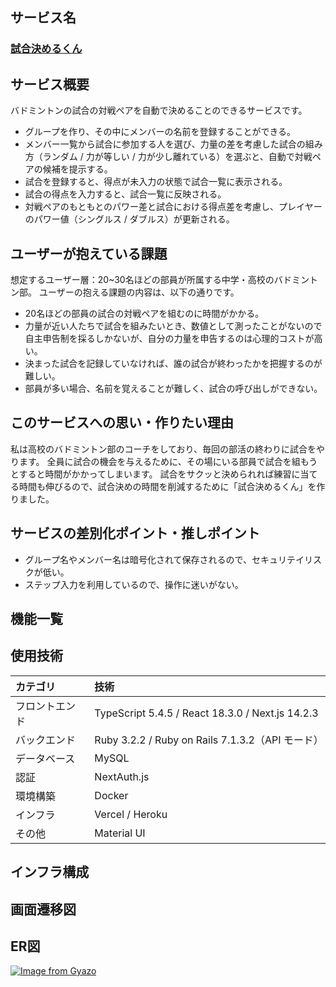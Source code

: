 ## サービス名
### [試合決めるくん](https://badminton-app.com/)

## サービス概要
バドミントンの試合の対戦ペアを自動で決めることのできるサービスです。
- グループを作り、その中にメンバーの名前を登録することができる。
- メンバー一覧から試合に参加する人を選び、力量の差を考慮した試合の組み方（ランダム / 力が等しい / 力が少し離れている）を選ぶと、自動で対戦ペアの候補を提示する。
- 試合を登録すると、得点が未入力の状態で試合一覧に表示される。
- 試合の得点を入力すると、試合一覧に反映される。
- 対戦ペアのもともとのパワー差と試合における得点差を考慮し、プレイヤーのパワー値（シングルス / ダブルス）が更新される。

## ユーザーが抱えている課題
想定するユーザー層：20~30名ほどの部員が所属する中学・高校のバドミントン部。
ユーザーの抱える課題の内容は、以下の通りです。
- 20名ほどの部員の試合の対戦ペアを組むのに時間がかかる。
- 力量が近い人たちで試合を組みたいとき、数値として測ったことがないので自主申告制を採るしかないが、自分の力量を申告するのは心理的コストが高い。
- 決まった試合を記録していなければ、誰の試合が終わったかを把握するのが難しい。
- 部員が多い場合、名前を覚えることが難しく、試合の呼び出しができない。

## このサービスへの思い・作りたい理由
私は高校のバドミントン部のコーチをしており、毎回の部活の終わりに試合をやります。
全員に試合の機会を与えるために、その場にいる部員で試合を組もうとすると時間がかかってしまいます。
試合をサクッと決められれば練習に当てる時間も伸びるので、試合決めの時間を削減するために「試合決めるくん」を作りました。

## サービスの差別化ポイント・推しポイント
- グループ名やメンバー名は暗号化されて保存されるので、セキュリテイリスクが低い。
- ステップ入力を利用しているので、操作に迷いがない。

## 機能一覧

## 使用技術
|カテゴリ|技術|
|:-------------|:------------|
|フロントエンド|TypeScript 5.4.5 / React 18.3.0 / Next.js 14.2.3|
|バックエンド|Ruby 3.2.2 / Ruby on Rails 7.1.3.2（API モード）|
|データベース|MySQL|
|認証|NextAuth.js|
|環境構築|Docker|
|インフラ|Vercel / Heroku|
|その他|Material UI|

## インフラ構成

## 画面遷移図

## ER図
[![Image from Gyazo](https://i.gyazo.com/f1c6002ce0c53cd1f620643fbf7d9cd7.jpg)](https://gyazo.com/f1c6002ce0c53cd1f620643fbf7d9cd7)
